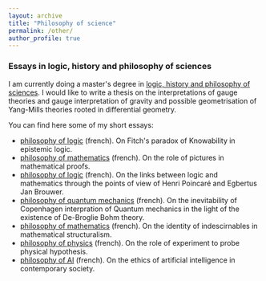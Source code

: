 ```yaml
---
layout: archive
title: "Philosophy of science"
permalink: /other/
author_profile: true
---
```


### Essays in logic, history and philosophy of sciences

I am currently doing a master's degree in [logic, history and philosophy of sciences](https://philo.shs-nancy.univ-lorraine.fr/resumes-des-cours-maldelhis-ead).
I would like to write a thesis on the interpretations of gauge theories and gauge interpretation of gravity and possible geometrisation of Yang-Mills theories rooted in differential geometry.

You can find here some of my short essays:
- [philosophy of logic](https://leovacher.github.io/files/philo-logique-appr.pdf) (french). On Fitch's paradox of Knowability in epistemic logic.
- [philosophy of mathematics](https://leovacher.github.io/files/philo-maths_aprr.pdf) (french). On the role of pictures in mathematical proofs.
- [philosophy of logic](https://leovacher.github.io/files/Philosophie_de_la_logique.pdf) (french). On the links between logic and mathematics through the points of view of Henri Poincaré and Egbertus Jan Brouwer.
- [philosophy of quantum mechanics](https://leovacher.github.io/files/BQM.pdf) (french). On the inevitability of Copenhagen interpration of Quantum mechanics in the light of the existence of De-Broglie Bohm theory.
- [philosophy of mathematics](https://leovacher.github.io/files/Philo_maths_Vacher.pdf) (french). On the identity of indescirnables in mathematical structuralism.
- [philosophy of physics](https://leovacher.github.io/files/Devoir_philophy_Vacher.pdf) (french). On the role of experiment to probe physical hypothesis.
- [philosophy of AI](https://leovacher.github.io/files/Philo_IA_Vacher.pdf) (french). On the ethics of artificial intelligence in contemporary society.


